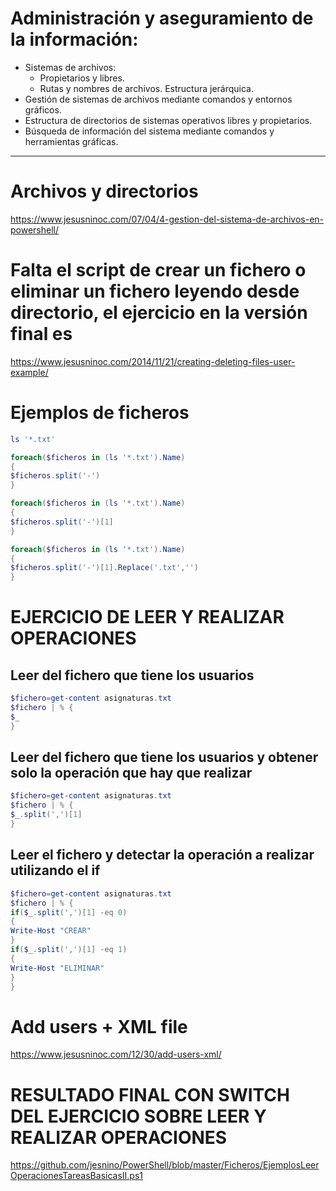 # Administración y aseguramiento de la información:
- Sistemas de archivos:
  - Propietarios y libres.
  - Rutas y nombres de archivos. Estructura jerárquica.
- Gestión de sistemas de archivos mediante comandos y entornos gráficos.
- Estructura de directorios de sistemas operativos libres y propietarios.
- Búsqueda de información del sistema mediante comandos y herramientas gráficas.

----------------

# Archivos y directorios
https://www.jesusninoc.com/07/04/4-gestion-del-sistema-de-archivos-en-powershell/

# Falta el script de crear un fichero o eliminar un fichero leyendo desde directorio, el ejercicio en la versión final es
https://www.jesusninoc.com/2014/11/21/creating-deleting-files-user-example/

# Ejemplos de ficheros

```PowerShell
ls '*.txt'
```
```PowerShell
foreach($ficheros in (ls '*.txt').Name)
{
$ficheros.split('-')
}
```
```PowerShell
foreach($ficheros in (ls '*.txt').Name)
{
$ficheros.split('-')[1]
}
```
```PowerShell
foreach($ficheros in (ls '*.txt').Name)
{
$ficheros.split('-')[1].Replace('.txt','')
}
```

# EJERCICIO DE LEER Y REALIZAR OPERACIONES

## Leer del fichero que tiene los usuarios
```PowerShell
$fichero=get-content asignaturas.txt
$fichero | % {
$_
}
```

## Leer del fichero que tiene los usuarios y obtener solo la operación que hay que realizar
```PowerShell
$fichero=get-content asignaturas.txt
$fichero | % {
$_.split(',')[1]
}
```

## Leer el fichero y detectar la operación a realizar utilizando el if
```PowerShell
$fichero=get-content asignaturas.txt
$fichero | % {
if($_.split(',')[1] -eq 0)
{
Write-Host "CREAR"
}
if($_.split(',')[1] -eq 1)
{
Write-Host "ELIMINAR"
}
}
```

# Add users + XML file
https://www.jesusninoc.com/12/30/add-users-xml/

# RESULTADO FINAL CON SWITCH DEL EJERCICIO SOBRE LEER Y REALIZAR OPERACIONES
https://github.com/jesnino/PowerShell/blob/master/Ficheros/EjemplosLeerOperacionesTareasBasicasII.ps1
